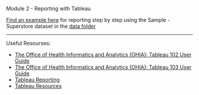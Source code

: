 Module 2 - Reporting with Tableau

[Find an example here](https://www.businessprocessincubator.com/content/tableau-projects-for-practices-sample-superstore/) for reporting step by step using the Sample - Superstore dataset in the [data folder](https://github.com/karajimys/BusinessAnalytics/tree/main/Module%202%20-%20Reporting%20with%20Tableau/data)


------------------------------------------------------------------------------------------------------------------------

Useful Resourses:

- [The Office of Health Informatics and Analytics (OHIA): Tableau 102 User Guide](https://it.uclahealth.org/sites/g/files/oketem206/files/media/documents/Tableau102%20Training%20Guide.pdf)
- [The Office of Health Informatics and Analytics (OHIA): Tableau 103 User Guide](https://it.uclahealth.org/sites/g/files/oketem206/files/media/documents/TAB103%20Training%20Guide.pdf)
- [Tableau Reporting](https://data-flair.training/blogs/tableau-reporting/)
- [Tableau Resources](https://www.tableau.com/resources)   
